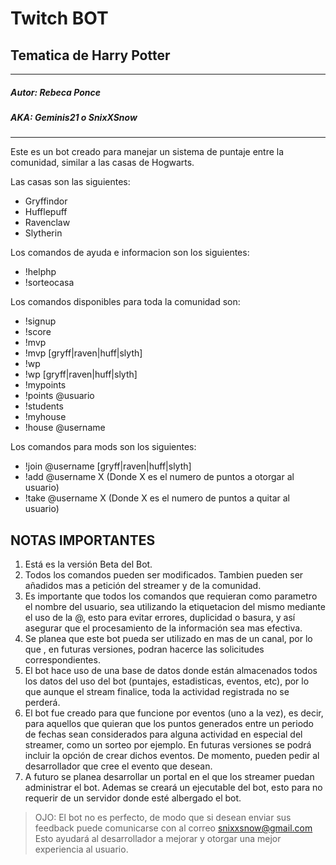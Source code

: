 # Twitch BOT 
## Tematica de Harry Potter 
---
##### Autor: Rebeca Ponce
##### AKA: Geminis21 o SnixXSnow
---


Este es un bot creado para manejar un sistema de puntaje entre la comunidad, similar a las casas de Hogwarts.

Las casas son las siguientes:
- Gryffindor
- Hufflepuff
- Ravenclaw
- Slytherin

Los comandos de ayuda e informacion son los siguientes:
- !helphp
- !sorteocasa

Los comandos disponibles para toda la comunidad son:
- !signup
- !score
- !mvp
- !mvp [gryff|raven|huff|slyth]
- !wp
- !wp [gryff|raven|huff|slyth]
- !mypoints
- !points @usuario
- !students
- !myhouse
- !house @username

Los comandos para mods son los siguientes:
- !join @username [gryff|raven|huff|slyth]
- !add @username X (Donde X es el numero de puntos a otorgar al usuario)
- !take @username X (Donde X es el numero de puntos a quitar al usuario)



## NOTAS IMPORTANTES

1. Está es la versión Beta del Bot.
2. Todos los comandos pueden ser modificados. Tambien pueden ser añadidos mas a petición del streamer y de la comunidad.
3. Es importante que todos los comandos que requieran como parametro el nombre del usuario, sea utilizando la etiquetacion del mismo mediante el uso de la @, esto para evitar errores, duplicidad o basura, y así asegurar que el procesamiento de la información sea mas efectiva.
4. Se planea que este bot pueda ser utilizado en mas de un canal, por lo que , en futuras versiones, podran hacerce las solicitudes correspondientes.
5. El bot hace uso de una base de datos donde están almacenados todos los datos del uso del bot (puntajes, estadisticas, eventos, etc), por lo que aunque el stream finalice, toda la actividad registrada no se perderá.
6. El bot fue creado para que funcione por eventos (uno a la vez), es decir, para aquellos que quieran que los puntos generados entre un periodo de fechas sean considerados para alguna actividad en especial del streamer, como un sorteo por ejemplo. En futuras versiones se podrá incluir la opción de crear dichos eventos. De momento, pueden pedir al desarrollador que cree el evento que desean.
7. A futuro se planea desarrollar un portal en el que los streamer puedan administrar el bot. Ademas se creará un ejecutable del bot, esto para no requerir de un servidor donde esté albergado el bot.

> OJO: El bot no es perfecto, de modo que si desean enviar sus feedback puede comunicarse con al correo snixxsnow@gmail.com 
Esto ayudará al desarrollador a mejorar y otorgar una mejor experiencia al usuario.

